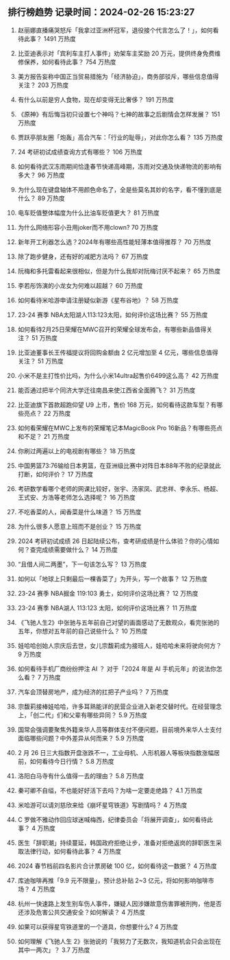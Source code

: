 
## 排行榜趋势 记录时间：2024-02-26 15:23:27
  
  1. 赵丽娜直播痛哭怒斥「我拿过亚洲杯冠军，退役接个代言怎么了！」，如何看待此事？ 1491 万热度
    
  2. 比亚迪表示对「宾利车主打人事件」劝架车主奖励 20 万元，提供终身免费维修保养，如何看待此事？ 754 万热度
    
  3. 美方报告妄称中国正当贸易措施为「经济胁迫」，商务部驳斥，哪些信息值得关注？ 203 万热度
    
  4. 有什么以前是穷人食物，现在却变得无比奢侈？ 191 万热度
    
  5. 《原神》有后悔当初只设置七个神吗？七神的故事之后剧情会怎样发展？ 151 万热度
    
  6. 贾跃亭朋友圈「炮轰」高合汽车：「行业的耻辱」，对此你怎么看？ 135 万热度
    
  7. 24 考研初试成绩查询方式有哪些？ 106 万热度
    
  8. 如何看待武汉冻雨期间恰逢春节快递高峰期，冻雨对交通及快递物流的影响有多大？ 96 万热度
    
  9. 为什么现在键盘轴体不用颜色命名了，全是些莫名其妙的名字，看不懂到底是什么？ 89 万热度
    
  10. 电车贬值整体幅度为什么比油车贬值更大？ 81 万热度
    
  11. 为什么网络形容小丑用joker而不用clown? 70 万热度
    
  12. 新年开工利器怎么选？2024年有哪些高性能轻薄本值得推荐？ 70 万热度
    
  13. 除了跑步健身，还有好的减肥方法吗？ 67 万热度
    
  14. 阮梅和多托雷看起来很相似，但是为什么我却对阮梅讨厌不起来？ 65 万热度
    
  15. 李若彤饰演的小龙女为何难以超越？ 60 万热度
    
  16. 如何看待米哈游申请注册疑似新游《星布谷地》？ 58 万热度
    
  17. 23-24 赛季 NBA太阳湖人113:123太阳，如何评价这场比赛？ 55 万热度
    
  18. 如何看待2月25日荣耀在MWC召开的荣耀全球发布会，有哪些新品值得关注？ 51 万热度
    
  19. 比亚迪董事长王传福提议将回购金额由 2 亿元增加至 4 亿元，哪些信息值得关注？ 51 万热度
    
  20. 小米不是主打性价比吗，为什么小米14ultra起售价6499这么高？ 42 万热度
    
  21. 能否通过把半个同济大学迁往南昌来使江西省全面腾飞？ 31 万热度
    
  22. 比亚迪旗下首款超跑仰望 U9 上市，售价 168 万元，如何看待这款车型？有哪些亮点？ 22 万热度
    
  23. 如何看荣耀在MWC上发布的荣耀笔记本MagicBook Pro 16新品？有哪些亮点和不足？ 21 万热度
    
  24. 你刷过两遍以上的电视剧有哪些？ 18 万热度
    
  25. 中国男篮73:76输给日本男篮，在亚洲级比赛中对阵日本88年不败的纪录就此打断，如何评价？ 17 万热度
    
  26. 考研数学看哪个老师的网课比较好，张宇、汤家凤、武忠祥、李永乐、杨超、王式安、方浩等老师怎么选择呢？ 16 万热度
    
  27. 不吃香菜的人，闻香菜是什么味道？ 15 万热度
    
  28. 为什么很多人愿意上班而不是创业？ 15 万热度
    
  29. 2024 考研初试成绩 26 日起陆续公布，查考研成绩是什么体验？你的心情如何？查完成绩需要做什么？ 14 万热度
    
  30. “且借人间二两墨”，下一句该怎么写？ 13 万热度
    
  31. 如何以「地球上只剩最后一棵香菜了」为开头，写一个故事？ 12 万热度
    
  32. 23-24 赛季 NBA掘金 119:103 勇士，如何评价这场比赛？ 12 万热度
    
  33. 23-24 赛季 NBA湖人 113:123 太阳，如何评价这场比赛？ 11 万热度
    
  34. 《飞驰人生2》中张驰与五年前自己对望的画面感动了无数观众，看完张驰的五年，你想对五年前的自己说些什么？ 10 万热度
    
  35. 娃哈哈创始人宗庆后去世，女儿宗馥莉成为接班人，娃哈哈未来将驶向何方？ 9 万热度
    
  36. 如何看待手机厂商纷纷押注 AI ？ 对于「2024 年是 AI 手机元年」的说法你怎么看？ 7 万热度
    
  37. 汽车会顶替房地产，成为经济的扛把子产业吗？ 7 万热度
    
  38. 宗馥莉接棒娃哈哈，许多耳熟能详的民营企业进入新老交替时代。在经营理念上，「创二代」们和父辈有哪些异同？ 5.9 万热度
    
  39. 国常会强调要聚焦外籍来华人员等群体支付不便问题，目前境外来华人士支付面临哪些问题？中外差异从何而来？ 5.9 万热度
    
  40. 2 月 26 日三大指数开盘涨跌不一，工业母机、人形机器人等板块指数涨幅居前，如何看待今日行情？ 5.8 万热度
    
  41. 洛阳白马寺有什么值得一去的理由？ 5.8 万热度
    
  42. 秦可卿不自缢，不也能好好活下去吗？为啥一定要走绝路？ 4.1 万热度
    
  43. 米哈游可以请刘慈欣来给《崩坏星穹铁道》写剧情吗？ 4 万热度
    
  44. C 罗做不雅动作回应球迷喊梅西，纪律委员会「将展开调查」，如何看待此事？ 4 万热度
    
  45. 医生「辞职潮」持续蔓延，韩国政府拒绝让步，准备对拒绝返岗的辞职医生采取法律行动，如何看待此事？ 4 万热度
    
  46. 2024 春节档前四名影片合计票房破 100 亿，如何看待这一数据？ 4 万热度
    
  47. 库迪咖啡再推「9.9 元不限量」，预计总补贴 2~3 亿元，将如何影响咖啡市场？ 4 万热度
    
  48. 杭州一快速路上发生别车伤人事件，嫌疑人因涉嫌故意伤害罪被刑拘，他是否还涉及危害公共交通安全？如何解读？ 4 万热度
    
  49. 如果可以获得星穹铁道里的一个道具，你想要什么? 4 万热度
    
  50. 如何理解《飞驰人生 2》张驰说的「我努力了无数次，我知道机会只会出现在其中一两次」？ 3.7 万热度
    